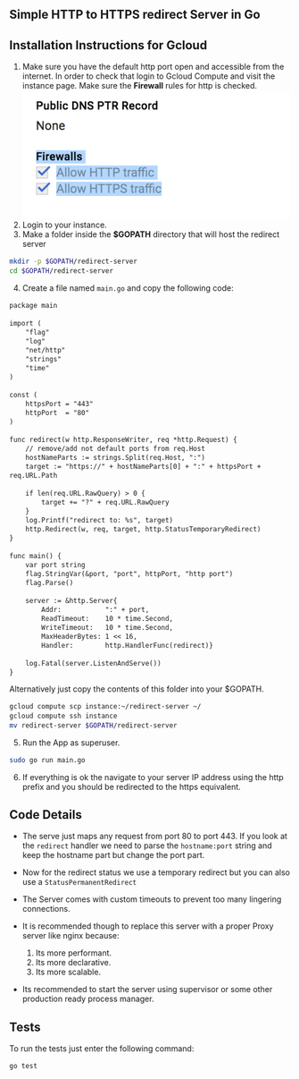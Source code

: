Simple HTTP to HTTPS redirect Server in Go
---

## Installation Instructions for Gcloud
1. Make sure you have the default http port open and accessible from the internet.
In order to check that login to Gcloud Compute and visit the instance page. Make sure the 
**Firewall** rules for http is checked. ![img](./http-open.png)
2. Login to your instance.
3. Make a folder inside the **$GOPATH** directory that will host the redirect server
```bash
mkdir -p $GOPATH/redirect-server
cd $GOPATH/redirect-server
```

4. Create a file named `main.go` and copy the following code:
```
package main

import (
	"flag"
	"log"
	"net/http"
	"strings"
	"time"
)

const (
	httpsPort = "443"
	httpPort  = "80"
)

func redirect(w http.ResponseWriter, req *http.Request) {
	// remove/add not default ports from req.Host
	hostNameParts := strings.Split(req.Host, ":")
	target := "https://" + hostNameParts[0] + ":" + httpsPort + req.URL.Path

	if len(req.URL.RawQuery) > 0 {
		target += "?" + req.URL.RawQuery
	}
	log.Printf("redirect to: %s", target)
	http.Redirect(w, req, target, http.StatusTemporaryRedirect)
}

func main() {
	var port string
	flag.StringVar(&port, "port", httpPort, "http port")
	flag.Parse()

	server := &http.Server{
		Addr:           ":" + port,
		ReadTimeout:    10 * time.Second,
		WriteTimeout:   10 * time.Second,
		MaxHeaderBytes: 1 << 16,
		Handler:        http.HandlerFunc(redirect)}

	log.Fatal(server.ListenAndServe())
}
```
 
Alternatively just copy the contents of this folder into your $GOPATH.
```bash
gcloud compute scp instance:~/redirect-server ~/
gcloud compute ssh instance
mv redirect-server $GOPATH/redirect-server
```

5. Run the App as superuser.
```bash
sudo go run main.go
```

6. If everything is ok the navigate to your server IP address using the http prefix and you 
should be redirected to the https equivalent.

## Code Details
* The serve just maps any request from port 80 to port 443.
If you look at the `redirect` handler we need to parse the `hostname:port`
string and keep the hostname part but change the port part.

* Now for the redirect status we use a temporary redirect but you can also use
a `StatusPermanentRedirect`

* The Server comes with custom timeouts to prevent too many lingering connections.

* It is recommended though to replace this server with a proper Proxy server like nginx because:
    1. Its more performant.
    2. Its more declarative.
    3. Its more scalable.
    
* Its recommended to start the server using supervisor or some other production ready process manager.

## Tests
To run the tests just enter the following command:
```
go test
```